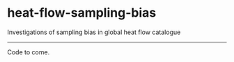 # heat-flow-sampling-bias
Investigations of sampling bias in global heat flow catalogue

---

Code to come. 
